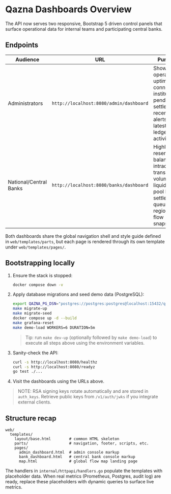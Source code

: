# Qazna Dashboards Overview

The API now serves two responsive, Bootstrap 5 driven control panels that surface
operational data for internal teams and participating central banks.

## Endpoints

| Audience | URL | Purpose |
|----------|-----|---------|
| Administrators | `http://localhost:8080/admin/dashboard` | Shows operational uptime, connected institutions, pending settlements, recent alerts, and latest ledger activity. |
| National/Central Banks | `http://localhost:8080/banks/dashboard` | Highlights reserve balances, intraday transaction volumes, liquidity pool health, settlement queue, and regional flow snapshot. |

Both dashboards share the global navigation shell and style guide defined in
`web/templates/parts`, but each page is rendered through its own template under
`web/templates/pages/`.

## Bootstrapping locally

1. Ensure the stack is stopped:
   ```bash
   docker compose down -v
   ```
2. Apply database migrations and seed demo data (PostgreSQL):
   ```bash
   export QAZNA_PG_DSN="postgres://postgres:postgres@localhost:15432/qz?sslmode=disable"
   make migrate-up
   make migrate-seed
   docker compose up -d --build
   make grafana-reset
   make demo-load WORKERS=6 DURATION=5m
   ```
   > Tip: run `make dev-up` (optionally followed by `make demo-load`) to execute all steps above using the environment variables.
4. Sanity-check the API:
   ```bash
   curl -s http://localhost:8080/healthz
   curl -s http://localhost:8080/readyz
   go test ./...
   ```
5. Visit the dashboards using the URLs above.

> NOTE: RSA signing keys rotate automatically and are stored in `auth_keys`. Retrieve public keys from `/v1/auth/jwks` if you integrate external clients.

## Structure recap

```
web/
  templates/
    layout/base.html        # common HTML skeleton
    parts/                  # navigation, footer, scripts, etc.
    pages/
      admin_dashboard.html  # admin console markup
      bank_dashboard.html   # central bank console markup
      map.html              # global flow map landing page
```

The handlers in `internal/httpapi/handlers.go` populate the templates with
placeholder data. When real metrics (Prometheus, Postgres, audit log) are ready,
replace these placeholders with dynamic queries to surface live metrics.
